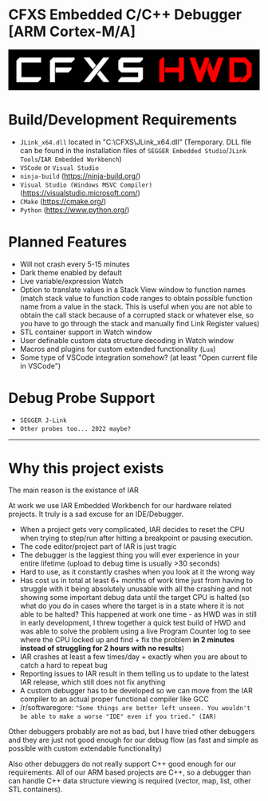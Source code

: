 # CFXS Embedded C/C++ Debugger [ARM Cortex-M/A]
![CFXS HWD](https://github.com/CFXS/CFXS-Hardware-Debugger/blob/master/Logo.png)

# Build/Development Requirements
- `JLink_x64.dll` located in "C:\CFXS\JLink_x64.dll" (Temporary. DLL file can be found in the installation files of `SEGGER Embedded Studio`/`JLink Tools`/`IAR Embedded Workbench`)
- `VSCode` or `Visual Studio`
- `ninja-build` (https://ninja-build.org/)
- `Visual Studio (Windows MSVC Compiler)` (https://visualstudio.microsoft.com/)
- `CMake` (https://cmake.org/)
- `Python` (https://www.python.org/)

# Planned Features
- Will not crash every 5-15 minutes
- Dark theme enabled by default
- Live variable/expression Watch
- Option to translate values in a Stack View window to function names (match stack value to function code ranges to obtain possible function name from a value in the stack. This is useful when you are not able to obtain the call stack because of a corrupted stack or whatever else, so you have to go through the stack and manually find Link Register values)
- STL container support in Watch window
- User definable custom data structure decoding in Watch window
- Macros and plugins for custom extended functionality (`Lua`)
- Some type of VSCode integration somehow? (at least "Open current file in VSCode")
 
# Debug Probe Support
- `SEGGER J-Link`
- `Other probes too... 2022 maybe?`

---

# Why this project exists
The main reason is the existance of IAR

At work we use IAR Embedded Workbench for our hardware related projects. It truly is a sad excuse for an IDE/Debugger.
- When a project gets very complicated, IAR decides to reset the CPU when trying to step/run after hitting a breakpoint or pausing execution.
- The code editor/project part of IAR is just tragic
- The debugger is the laggiest thing you will ever experience in your entire lifetime (upload to debug time is usually >30 seconds)
- Hard to use, as it constantly crashes when you look at it the wrong way
- Has cost us in total at least 6+ months of work time just from having to struggle with it being absolutely unusable with all the crashing and not showing some important debug data until the target CPU is halted (so what do you do in cases where the target is in a state where it is not able to be halted? This happened at work one time - as HWD was in still in early development, I threw together a quick test build of HWD and was able to solve the problem using a live Program Counter log to see where the CPU locked up and find + fix the problem **in 2 minutes instead of struggling for 2 hours with no results**)
- IAR crashes at least a few times/day + exactly when you are about to catch a hard to repeat bug
- Reporting issues to IAR result in them telling us to update to the latest IAR release, which still does not fix anything
- A custom debugger has to be developed so we can move from the IAR compiler to an actual proper functional compiler like GCC
- /r/softwaregore: `"Some things are better left unseen. You wouldn't be able to make a worse "IDE" even if you tried." (IAR)`

Other debuggers probably are not as bad, but I have tried other debuggers and they are just not good enough for our debug flow (as fast and simple as possible with custom extendable functionality)

Also other debuggers do not really support C++ good enough for our requirements. All of our ARM based projects are C++, so a debugger than can handle C++ data structure viewing is required (vector, map, list, other STL containers).
